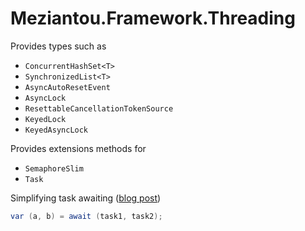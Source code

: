 # Meziantou.Framework.Threading

Provides types such as
- `ConcurrentHashSet<T>`
- `SynchronizedList<T>`
- `AsyncAutoResetEvent`
- `AsyncLock`
- `ResettableCancellationTokenSource`
- `KeyedLock`
- `KeyedAsyncLock`

Provides extensions methods for
- `SemaphoreSlim`
- `Task`

Simplifying task awaiting ([blog post](https://www.meziantou.net/get-the-result-of-multiple-tasks-in-a-valuetuple-and-whenall.htm))

```c#
var (a, b) = await (task1, task2);
```
